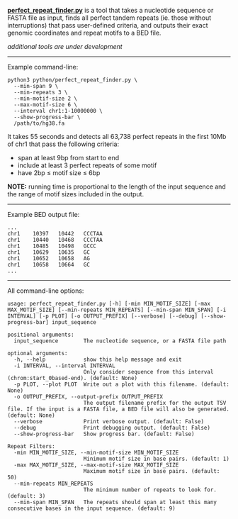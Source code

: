 [**perfect_repeat_finder.py**](python/perfect_repeat_finder.py) is a tool that takes a nucleotide sequence or FASTA file as input, finds all perfect tandem repeats (ie. those without interruptions) that pass user-defined criteria, and outputs their exact genomic coordinates and repeat motifs to a BED file.

*additional tools are under development*

---
Example command-line:

```
python3 python/perfect_repeat_finder.py \
  --min-span 9 \
  --min-repeats 3 \
  --min-motif-size 2 \
  --max-motif-size 6 \
  --interval chr1:1-10000000 \
  --show-progress-bar \
  /path/to/hg38.fa
```

It takes 55 seconds and detects all 63,738 perfect repeats in the first 10Mb of chr1 that pass the following criteria:  
- span at least 9bp from start to end
- include at least 3 perfect repeats of some motif
- have 2bp ≤ motif size ≤ 6bp

**NOTE:** running time is proportional to the length of the input sequence and the range of motif sizes included in the output. 

---
Example BED output file:

```
...
chr1	10397	10442	CCCTAA
chr1	10440	10468	CCCTAA
chr1	10485	10498	GCCC
chr1	10629	10635	GC
chr1	10652	10658	AG
chr1	10658	10664	GC
...
```
---
All command-line options:

```
usage: perfect_repeat_finder.py [-h] [-min MIN_MOTIF_SIZE] [-max MAX_MOTIF_SIZE] [--min-repeats MIN_REPEATS] [--min-span MIN_SPAN] [-i INTERVAL] [-p PLOT] [-o OUTPUT_PREFIX] [--verbose] [--debug] [--show-progress-bar] input_sequence

positional arguments:
  input_sequence        The nucleotide sequence, or a FASTA file path

optional arguments:
  -h, --help            show this help message and exit
  -i INTERVAL, --interval INTERVAL
                        Only consider sequence from this interval (chrom:start_0based-end). (default: None)
  -p PLOT, --plot PLOT  Write out a plot with this filename. (default: None)
  -o OUTPUT_PREFIX, --output-prefix OUTPUT_PREFIX
                        The output filename prefix for the output TSV file. If the input is a FASTA file, a BED file will also be generated. (default: None)
  --verbose             Print verbose output. (default: False)
  --debug               Print debugging output. (default: False)
  --show-progress-bar   Show progress bar. (default: False)

Repeat Filters:
  -min MIN_MOTIF_SIZE, --min-motif-size MIN_MOTIF_SIZE
                        Minimum motif size in base pairs. (default: 1)
  -max MAX_MOTIF_SIZE, --max-motif-size MAX_MOTIF_SIZE
                        Maximum motif size in base pairs. (default: 50)
  --min-repeats MIN_REPEATS
                        The minimum number of repeats to look for. (default: 3)
  --min-span MIN_SPAN   The repeats should span at least this many consecutive bases in the input sequence. (default: 9)
```
